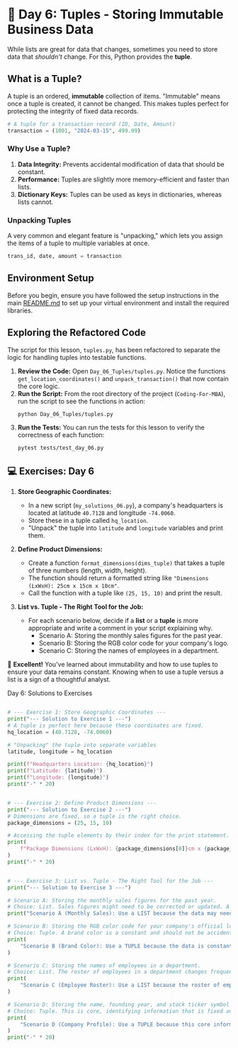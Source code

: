# 📘 Day 6: Tuples - Storing Immutable Business Data

While lists are great for data that changes, sometimes you need to store data that *shouldn't* change. For this, Python provides the **tuple**.

## What is a Tuple?

A tuple is an ordered, **immutable** collection of items. "Immutable" means once a tuple is created, it cannot be changed. This makes tuples perfect for protecting the integrity of fixed data records.

```python
# A tuple for a transaction record (ID, Date, Amount)
transaction = (1001, "2024-03-15", 499.99)
```

### Why Use a Tuple?

1. **Data Integrity:** Prevents accidental modification of data that should be constant.
1. **Performance:** Tuples are slightly more memory-efficient and faster than lists.
1. **Dictionary Keys:** Tuples can be used as keys in dictionaries, whereas lists cannot.

### Unpacking Tuples

A very common and elegant feature is "unpacking," which lets you assign the items of a tuple to multiple variables at once.

```python
trans_id, date, amount = transaction
```

## Environment Setup

Before you begin, ensure you have followed the setup instructions in the main [README.md](../../README.md) to set up your virtual environment and install the required libraries.

## Exploring the Refactored Code

The script for this lesson, `tuples.py`, has been refactored to separate the logic for handling tuples into testable functions.

1. **Review the Code:** Open `Day_06_Tuples/tuples.py`. Notice the functions `get_location_coordinates()` and `unpack_transaction()` that now contain the core logic.
1. **Run the Script:** From the root directory of the project (`Coding-For-MBA`), run the script to see the functions in action:
   ```bash
   python Day_06_Tuples/tuples.py
   ```
1. **Run the Tests:** You can run the tests for this lesson to verify the correctness of each function:
   ```bash
   pytest tests/test_day_06.py
   ```

## 💻 Exercises: Day 6

1. **Store Geographic Coordinates:**

   - In a new script (`my_solutions_06.py`), a company's headquarters is located at latitude `40.7128` and longitude `-74.0060`.
   - Store these in a tuple called `hq_location`.
   - "Unpack" the tuple into `latitude` and `longitude` variables and print them.

1. **Define Product Dimensions:**

   - Create a function `format_dimensions(dims_tuple)` that takes a tuple of three numbers (length, width, height).
   - The function should return a formatted string like `"Dimensions (LxWxH): 25cm x 15cm x 10cm"`.
   - Call the function with a tuple like `(25, 15, 10)` and print the result.

1. **List vs. Tuple - The Right Tool for the Job:**

   - For each scenario below, decide if a **list** or a **tuple** is more appropriate and write a comment in your script explaining why.
     - Scenario A: Storing the monthly sales figures for the past year.
     - Scenario B: Storing the RGB color code for your company's logo.
     - Scenario C: Storing the names of employees in a department.

🎉 **Excellent!** You've learned about immutability and how to use tuples to ensure your data remains constant. Knowing when to use a tuple versus a list is a sign of a thoughtful analyst.

Day 6: Solutions to Exercises

```python

# --- Exercise 1: Store Geographic Coordinates ---
print("--- Solution to Exercise 1 ---")
# A tuple is perfect here because these coordinates are fixed.
hq_location = (40.7128, -74.0060)

# "Unpacking" the tuple into separate variables
latitude, longitude = hq_location

print(f"Headquarters Location: {hq_location}")
print(f"Latitude: {latitude}")
print(f"Longitude: {longitude}")
print("-" * 20)


# --- Exercise 2: Define Product Dimensions ---
print("--- Solution to Exercise 2 ---")
# Dimensions are fixed, so a tuple is the right choice.
package_dimensions = (25, 15, 10)

# Accessing the tuple elements by their index for the print statement.
print(
    f"Package Dimensions (LxWxH): {package_dimensions[0]}cm x {package_dimensions[1]}cm x {package_dimensions[2]}cm"
)
print("-" * 20)


# --- Exercise 3: List vs. Tuple - The Right Tool for the Job ---
print("--- Solution to Exercise 3 ---")

# Scenario A: Storing the monthly sales figures for the past year.
# Choice: List. Sales figures might need to be corrected or updated. A list is mutable.
print("Scenario A (Monthly Sales): Use a LIST because the data may need to be changed.")

# Scenario B: Storing the RGB color code for your company's official logo.
# Choice: Tuple. A brand color is a constant and should not be accidentally changed. A tuple is immutable.
print(
    "Scenario B (Brand Color): Use a TUPLE because the data is constant and should not change."
)

# Scenario C: Storing the names of employees in a department.
# Choice: List. The roster of employees in a department changes frequently. A list is mutable.
print(
    "Scenario C (Employee Roster): Use a LIST because the roster of employees changes over time."
)

# Scenario D: Storing the name, founding year, and stock ticker symbol for a company.
# Choice: Tuple. This is core, identifying information that is fixed and should not change. A tuple is immutable.
print(
    "Scenario D (Company Profile): Use a TUPLE because this core information is fixed."
)
print("-" * 20)

```
